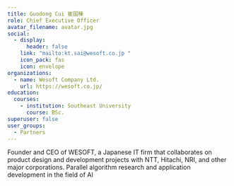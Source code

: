 ```yaml
---
title: Guodong Cui 崔国棟
role: Chief Executive Officer
avatar_filename: avatar.jpg
social:
  - display:
      header: false
    link: "mailto:kt.sai@wesoft.co.jp "
    icon_pack: fas
    icon: envelope
organizations:
  - name: Wesoft Company Ltd.
    url: https://wesoft.co.jp/
education:
  courses:
    - institution: Southeast University
      course: BSc.
superuser: false
user_groups:
  - Partners
---
```

Founder and CEO of WESOFT, a Japanese IT firm that collaborates on product design and development projects with NTT, Hitachi, NRI, and other major corporations. Parallel algorithm research and application development in the field of AI